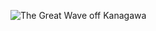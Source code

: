 ![The Great Wave off Kanagawa](https://en.wikipedia.org/wiki/The_Great_Wave_off_Kanagawa#/media/File:Tsunami_by_hokusai_19th_century.jpg)
